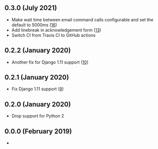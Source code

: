 0.3.0 (July 2021)
-----------------

- Make wait time between email command calls configurable and set the default to 5000ms ([16](https://github.com/ome/omero-signup/pull/16))
- Add linebreak in acknowledgement form ([13](https://github.com/ome/omero-signup/pull/13))
- Switch CI from Travis CI to GitHub actions

0.2.2 (January 2020)
--------------------

- Another fix for Django 1.11 support ([10](https://github.com/ome/omero-signup/pull/10))

0.2.1 (January 2020)
--------------------

- Fix Django 1.11 support ([9](https://github.com/ome/omero-signup/pull/9))

0.2.0 (January 2020)
--------------------

- Drop support for Python 2

0.0.0 (February 2019)
----------------------

-
